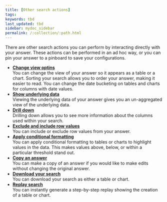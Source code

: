 ```yaml
---
title: [Other search actions]
tags:
keywords: tbd
last_updated: tbd
sidebar: mydoc_sidebar
permalink: /:collection/:path.html
---
```

There are other search actions you can perform by interacting directly with your answer. These actions can be performed in an ad hoc way, or you can pin your answer to a pinboard to save your configurations.

-   **[Change view optins](../../complex-search/change_the_view.html)**  
You can change the view of your answer so it appears as a table or a chart. Sorting your search allows you to order your answer, making it easier to read.
You can change the date bucketing on tables and charts for columns with date values.
-   **[Show underlying data](../../complex-search/show_underlying_data.html)**  
Viewing the underlying data of your answer gives you an un-aggregated view of the underlying data.
-   **[Drill down](../../complex-search/drill_down.html)**  
Drilling down allows you to see more information about the columns used within your search.
-   **[Exclude and include row values](../../end-user/end_user_search/exclude_and_include_row_values.html)**  
You can include or exclude row values from your answer.
-   **[Apply conditional formatting](../../end-user/end_user_search/about_conditional_formatting.html)**  
You can apply conditional formatting to tables or charts to highlight values in the data. This makes values above, below, or within a particular threshold stand out.
-   **[Copy an answer](../../end-user/end_user_search/make_a_copy_of_an_answer.html)**  
You can make a copy of an answer if you would like to make edits without changing the original answer.
-   **[Download your search](../../complex-search/download_your_search.html)**  
You can download your search as either a table or chart.
-   **[Replay search](../../end-user/end_user_search/replay_search.html)**  
You can instantly generate a step-by-step replay showing the creation of a table or chart.
